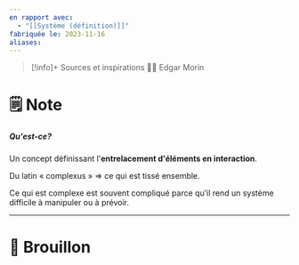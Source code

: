 ```yaml
---
en rapport avec:
  - "[[Système (définition)]]"
fabriquée le: 2023-11-16
aliases:
---
```

> [!info]+ Sources et inspirations
> 👨‍🦳 Edgar Morin

# 🗒️ Note
##### Qu'est-ce?
Un concept définissant l'**entrelacement d'éléments en interaction**. 

Du latin « complexus » => ce qui est tissé ensemble. 

Ce qui est complexe est souvent compliqué parce qu’il rend un système difficile à manipuler ou à prévoir. 


---
# 💭 Brouillon

